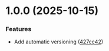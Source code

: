 # 1.0.0 (2025-10-15)


### Features

* Add automatic versioning ([427cc42](https://github.com/enchf/tiango/commit/427cc4213ca722b0707c4dfed6f7dcb25b540e3b))
